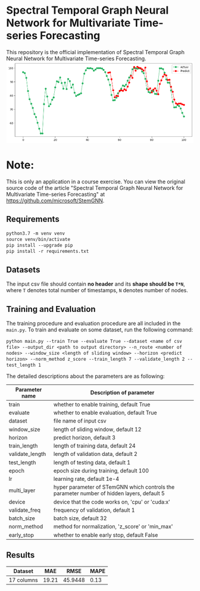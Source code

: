 # Spectral Temporal Graph Neural Network for Multivariate Time-series Forecasting

This repository is the official implementation of Spectral Temporal Graph Neural Network for
Multivariate Time-series Forecasting.
![RH column][def]
# Note:
This is only an application in a course exercise. You can view the original source code of the article "Spectral Temporal Graph Neural Network for Multivariate Time-series Forecasting" at https://github.com/microsoft/StemGNN.

## Requirements

```setup
python3.7 -m venv venv
source venv/bin/activate
pip install --upgrade pip
pip install -r requirements.txt
```

## Datasets

The input csv file should contain **no header** and its **shape should be `T*N`**, where `T` denotes total number of timestamps, `N` denotes number of nodes.

## Training and Evaluation

The training procedure and evaluation procedure are all included in the `main.py`. To train and evaluate on some dataset, run the following command:

```train & evaluate
python main.py --train True --evaluate True --dataset <name of csv file> --output_dir <path to output directory> --n_route <number of nodes> --window_size <length of sliding window> --horizon <predict horizon> --norm_method z_score --train_length 7 --validate_length 2 --test_length 1
```

The detailed descriptions about the parameters are as following:

| Parameter name | Description of parameter |
| --- | --- |
| train | whether to enable training, default True |
| evaluate | whether to enable evaluation, default True |
| dataset | file name of input csv |
| window_size | length of sliding window, default 12 |
| horizon | predict horizon, default 3 |
| train_length | length of training data, default 24 |
| validate_length | length of validation data, default 2 |
| test_length | length of testing data, default 1 |
| epoch | epoch size during training, default 100 |
| lr | learning rate, default 1e-4 |
| multi_layer | hyper parameter of STemGNN which controls the parameter number of hidden layers, default 5 |
| device | device that the code works on, 'cpu' or 'cuda:x' | 
| validate_freq | frequency of validation, default 1 |
| batch_size | batch size, default 32 |
| norm_method | method for normalization, 'z_score' or 'min_max' |
| early_stop | whether to enable early stop, default False |


## Results

| Dataset | MAE  | RMSE | MAPE |
| -----   | ---- | ---- | ---- |
| 17 columns | 19.21 | 45.9448| 0.13|


[def]: RH_column.png